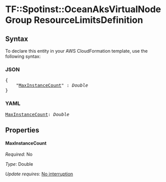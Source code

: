 # TF::Spotinst::OceanAksVirtualNodeGroup ResourceLimitsDefinition

## Syntax

To declare this entity in your AWS CloudFormation template, use the following syntax:

### JSON

<pre>
{
    "<a href="#maxinstancecount" title="MaxInstanceCount">MaxInstanceCount</a>" : <i>Double</i>
}
</pre>

### YAML

<pre>
<a href="#maxinstancecount" title="MaxInstanceCount">MaxInstanceCount</a>: <i>Double</i>
</pre>

## Properties

#### MaxInstanceCount

_Required_: No

_Type_: Double

_Update requires_: [No interruption](https://docs.aws.amazon.com/AWSCloudFormation/latest/UserGuide/using-cfn-updating-stacks-update-behaviors.html#update-no-interrupt)

